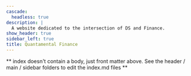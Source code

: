 ```yaml
---
cascade:
  headless: true
description: |
  A website dedicated to the intersection of DS and Finance.
show_header: true
sidebar_left: true
title: Quantamental Finance
---
```


** index doesn't contain a body, just front matter above.
See the header / main / sidebar folders to edit the index.md files **
